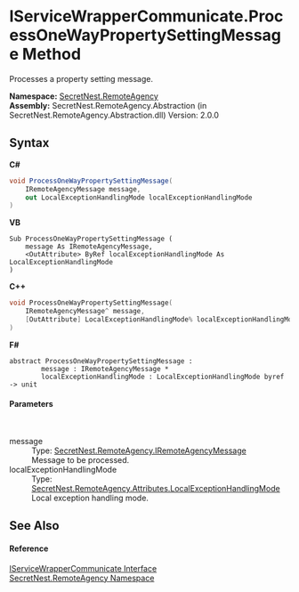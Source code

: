 # IServiceWrapperCommunicate.ProcessOneWayPropertySettingMessage Method 
 

Processes a property setting message.

**Namespace:**&nbsp;<a href="N_SecretNest_RemoteAgency">SecretNest.RemoteAgency</a><br />**Assembly:**&nbsp;SecretNest.RemoteAgency.Abstraction (in SecretNest.RemoteAgency.Abstraction.dll) Version: 2.0.0

## Syntax

**C#**<br />
``` C#
void ProcessOneWayPropertySettingMessage(
	IRemoteAgencyMessage message,
	out LocalExceptionHandlingMode localExceptionHandlingMode
)
```

**VB**<br />
``` VB
Sub ProcessOneWayPropertySettingMessage ( 
	message As IRemoteAgencyMessage,
	<OutAttribute> ByRef localExceptionHandlingMode As LocalExceptionHandlingMode
)
```

**C++**<br />
``` C++
void ProcessOneWayPropertySettingMessage(
	IRemoteAgencyMessage^ message, 
	[OutAttribute] LocalExceptionHandlingMode% localExceptionHandlingMode
)
```

**F#**<br />
``` F#
abstract ProcessOneWayPropertySettingMessage : 
        message : IRemoteAgencyMessage * 
        localExceptionHandlingMode : LocalExceptionHandlingMode byref -> unit 

```


#### Parameters
&nbsp;<dl><dt>message</dt><dd>Type: <a href="T_SecretNest_RemoteAgency_IRemoteAgencyMessage">SecretNest.RemoteAgency.IRemoteAgencyMessage</a><br />Message to be processed.</dd><dt>localExceptionHandlingMode</dt><dd>Type: <a href="T_SecretNest_RemoteAgency_Attributes_LocalExceptionHandlingMode">SecretNest.RemoteAgency.Attributes.LocalExceptionHandlingMode</a><br />Local exception handling mode.</dd></dl>

## See Also


#### Reference
<a href="T_SecretNest_RemoteAgency_IServiceWrapperCommunicate">IServiceWrapperCommunicate Interface</a><br /><a href="N_SecretNest_RemoteAgency">SecretNest.RemoteAgency Namespace</a><br />